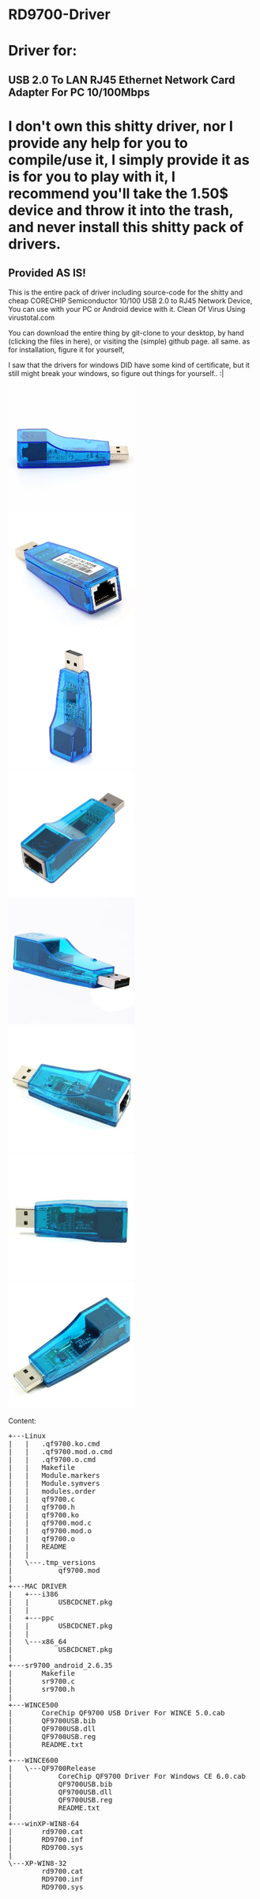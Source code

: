 <h1>RD9700-Driver</h1>

<h1>Driver for:</h1>
<h2>USB 2.0 To LAN RJ45 Ethernet Network Card Adapter For PC 10/100Mbps</h2>


<h1>I don't own this shitty driver, nor I provide any help for you to compile/use it, I simply provide it as is for you to play with it, I recommend you'll take the 1.50$ device and throw it into the trash, and never install this shitty pack of drivers.</h1>

<h2>Provided AS IS!</h2>

This is the entire pack of driver including source-code for the shitty and cheap CORECHIP Semiconductor 10/100 USB 2.0 to RJ45 Network Device, You can use with your PC or Android device with it. Clean Of Virus Using virustotal.com

You can download the entire thing by git-clone to your desktop, by hand (clicking the files in here), or visiting the (simple) github page. all same. as for installation, figure it for yourself,

I saw that the drivers for windows DID have some kind of certificate, but it still might break your windows, so figure out things for yourself.. :|

<img src="res/i1.jpg" width="256" height="256"/>
<img src="res/i2.jpg" width="256" height="256"/>
<img src="res/i3.jpg" width="256" height="256"/>
<img src="res/i4.jpg" width="256" height="256"/>
<img src="res/i5.jpg" width="256" height="256"/>
<img src="res/i6.jpg" width="256" height="256"/>
<img src="res/i7.jpg" width="256" height="256"/>
<img src="res/i8.jpg" width="256" height="256"/>


Content:
<pre>
+---Linux
|   |   .qf9700.ko.cmd
|   |   .qf9700.mod.o.cmd
|   |   .qf9700.o.cmd
|   |   Makefile
|   |   Module.markers
|   |   Module.symvers
|   |   modules.order
|   |   qf9700.c
|   |   qf9700.h
|   |   qf9700.ko
|   |   qf9700.mod.c
|   |   qf9700.mod.o
|   |   qf9700.o
|   |   README
|   |   
|   \---.tmp_versions
|           qf9700.mod
|           
+---MAC DRIVER
|   +---i386
|   |       USBCDCNET.pkg
|   |       
|   +---ppc
|   |       USBCDCNET.pkg
|   |       
|   \---x86_64
|           USBCDCNET.pkg
|           
+---sr9700_android_2.6.35
|       Makefile
|       sr9700.c
|       sr9700.h
|       
+---WINCE500
|       CoreChip QF9700 USB Driver For WINCE 5.0.cab
|       QF9700USB.bib
|       QF9700USB.dll
|       QF9700USB.reg
|       README.txt
|       
+---WINCE600
|   \---QF9700Release
|           CoreChip QF9700 Driver For Windows CE 6.0.cab
|           QF9700USB.bib
|           QF9700USB.dll
|           QF9700USB.reg
|           README.txt
|           
+---winXP-WIN8-64
|       rd9700.cat
|       RD9700.inf
|       RD9700.sys
|       
\---XP-WIN8-32
        rd9700.cat
        RD9700.inf
        RD9700.sys
        
</pre>


